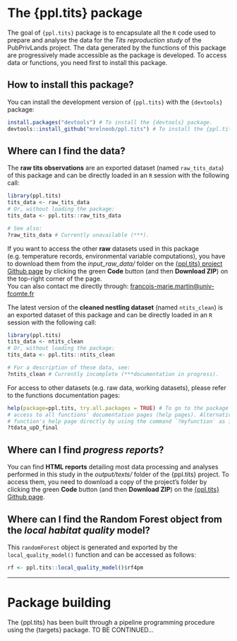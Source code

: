 
<!-- README.md is generated from README.Rmd. Please edit that file -->

# The {ppl.tits} package

<!-- badges: start -->
<!-- badges: end -->

The goal of `{ppl.tits}` package is to encapsulate all the `R` code used
to prepare and analyse the data for the *Tits reproduction study* of the
PubPrivLands project. The data generated by the functions of this
package are progressively made accessible as the package is developed.
To access data or functions, you need first to install this package.  
  

## How to install this package?

You can install the development version of `{ppl.tits}` with the
`{devtools}` package:

``` r
install.packages("devtools") # To install the {devtools} package.
devtools::install_github("mrelnoob/ppl.tits") # To install the {ppl.tits} package.
```

## Where can I find the data?

The **raw tits observations** are an exported dataset (named
`raw_tits_data`) of this package and can be directly loaded in an `R`
session with the following call:

``` r
library(ppl.tits)
tits_data <- raw_tits_data
# Or, without loading the package:
tits_data <- ppl.tits::raw_tits_data

# See also:
?raw_tits_data # Currently unavailable (***).
```

If you want to access the other **raw** datasets used in this package
(e.g. temperature records, environmental variable computations), you
have to download them from the *input_raw_data/* folder on the
[{ppl.tits} project Github page](https://github.com/mrelnoob/ppl.tits)
by clicking the green **Code** button (and then **Download ZIP**) on the
top-right corner of the page.  
You can also contact me directly through:
<francois-marie.martin@univ-fcomte.fr>

The latest version of the **cleaned nestling dataset** (named
`ntits_clean`) is an exported dataset of this package and can be
directly loaded in an `R` session with the following call:

``` r
library(ppl.tits)
tits_data <- ntits_clean
# Or, without loading the package:
tits_data <- ppl.tits::ntits_clean

# For a description of these data, see:
?ntits_clean # Currently incomplete (***documentation in progress).
```

For access to other datasets (e.g. raw data, working datasets), please
refer to the functions documentation pages:

``` r
help(package=ppl.tits, try.all.packages = TRUE) # To go to the package's index page allowing
# access to all functions' documentation pages (help pages). Alternatively, you can go to a 
# function's help page directly by using the command `?myfunction` as in:
?tdata_upD_final
```

## Where can I find *progress reports*?

You can find **HTML reports** detailing most data processing and
analyses performed in this study in the *output/texts/* folder of the
{ppl.tits} project. To access them, you need to download a copy of the
project’s folder by clicking the green **Code** button (and then
**Download ZIP**) on the [{ppl.tits} Github
page](https://github.com/mrelnoob/ppl.tits).

## Where can I find the Random Forest object from the *local habitat quality* model?

This `randomForest` object is generated and exported by the
`local_quality_model()` function and can be accessed as follows:

``` r
rf <- ppl.tits::local_quality_model()$rf4pm
```

  
  

------------------------------------------------------------------------

# Package building

The {ppl.tits} has been built through a pipeline programming procedure
using the {targets} package. TO BE CONTINUED…
